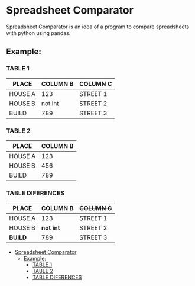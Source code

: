 # Spreadsheet Comparator

Spreadsheet Comparator is an idea of a program to compare spreadsheets with python using pandas.

## Example:

### TABLE 1

| PLACE   | COLUMN B | COLUMN C  |
| ------- | -------- | --------- |
| HOUSE A | 123      |  STREET 1 |
| HOUSE B | not int  |  STREET 2 |
| BUILD   | 789      |  STREET 3 |


### TABLE 2

| PLACE   | COLUMN B |
| ------- | -------- |
| HOUSE A | 123      |
| HOUSE B | 456      |
| BUILD   | 789      |


### TABLE DIFERENCES

| PLACE     | COLUMN B    | ~~COLUMN C~~  |
| --------- | ----------- | ------------- |
| HOUSE A   | 123         |  STREET 1     |
| HOUSE B   | **not int** |  STREET 2     |
| **BUILD** | 789         |  STREET 3     |


- [Spreadsheet Comparator](#spreadsheet-comparator)
  - [Example:](#example)
    - [TABLE 1](#table-1)
    - [TABLE 2](#table-2)
    - [TABLE DIFERENCES](#table-diferences)
